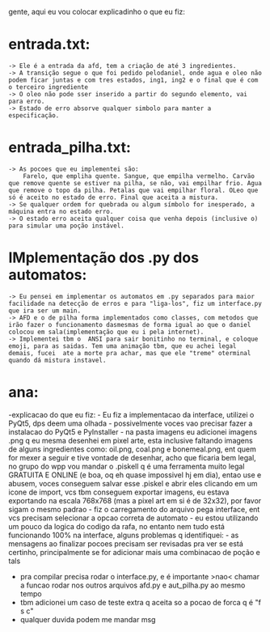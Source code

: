 gente, aqui eu vou colocar explicadinho o que eu fiz:
# entrada.txt:
    -> Ele é a entrada da afd, tem a criação de até 3 ingredientes.
    -> A transição segue o que foi pedido pelodaniel, onde agua e oleo não podem ficar juntas e com tres estados, ing1, ing2 e o final que é com o terceiro ingrediente
    -> O oleo não pode sser inserido a partir do segundo elemento, vai para erro.
    -> Estado de erro absorve qualquer simbolo para manter a especificação.
# entrada_pilha.txt:
    -> As pocoes que eu implementei são:
        Farelo, que empliha quente. Sangue, que empilha vermelho. Carvão que remove quente se estiver na pilha, se não, vai empilhar frio. Agua que remove o topo da pilha. Petalas que vai empilhar floral. OLeo que só é aceito no estado de erro. Final que aceita a mistura.
    -> Se qualquer ordem for quebrada ou algum símbolo for inesperado, a máquina entra no estado erro.
    -> O estado erro aceita qualquer coisa que venha depois (inclusive o) para simular uma poção instável.
# IMplementação dos .py dos automatos:
    -> Eu pensei em implementar os automatos em .py separados para maior facilidade na detecção de erros e para "liga-los", fiz um interface.py que ira ser um main.
    -> AFD e o de pilha forma implementados como classes, com metodos que irão fazer o funcionamento dasmesmas de forma igual ao que o daniel colocou em sala(implementação que eu i pela internet).
    -> Implementei tbm o  ANSI para sair bonitinho no terminal, e coloque emoji, para as saidas. Tem uma animação tbm, que eu achei legal demais, fucei  ate a morte pra achar, mas que ele "treme" oterminal quando dá mistura instavel.

# ana:
-explicacao do que eu fiz:
    - Eu fiz a implementacao da interface, utilizei o PyQt5, dps deem uma olhada
    - possivelmente voces vao precisar fazer a instalacao do PyQt5 e PyInstaller
    - na pasta imagens eu adicionei imagens .png q eu mesma desenhei em pixel arte, esta inclusive faltando imagens de alguns ingredientes como:  oil.png, coal.png e bonemeal.png, ent quem for mexer a seguir e tive vontade de desenhar, acho que ficaria bem legal, no grupo do wpp vou mandar o .piskell q é uma ferramenta muito legal GRATUITA E ONLINE  (e boa, oq eh quase impossivel hj em dia), entao use e abusem, voces conseguem salvar esse .piskel e abrir eles clicando em um icone de import, vcs tbm conseguem exportar imagens, eu estava exportando na escala 768x768 (mas a pixel art em si é de 32x32), por favor sigam o mesmo padrao
    - fiz o carregamento do arquivo pega interface, ent vcs precisam selecionar a opcao correta de automato
    - eu estou utilizando um pouco da logica do codigo da rafa, no entanto nem tudo está funcionando 100% na interface, alguns problemas q identifiquei:
    - as mensagens ao finalizar pocoes precisam ser revisadas pra ver se está certinho, principalmente se for adicionar mais uma combinacao de poção e tals

- pra compilar precisa rodar o interface.py, e é importante >nao< chamar a funcao rodar nos outros arquivos afd.py e aut_pilha.py  ao mesmo tempo
- tbm adicionei um caso de teste extra q aceita so a pocao de forca q é "f s c"
- qualquer duvida podem me mandar msg


